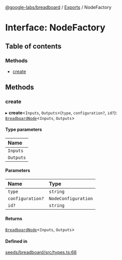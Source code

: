 [@google-labs/breadboard](../README.md) / [Exports](../modules.md) / NodeFactory

# Interface: NodeFactory

## Table of contents

### Methods

- [create](NodeFactory.md#create)

## Methods

### create

▸ **create**<`Inputs`, `Outputs`\>(`type`, `configuration?`, `id?`): [`BreadboardNode`](BreadboardNode.md)<`Inputs`, `Outputs`\>

#### Type parameters

| Name |
| :------ |
| `Inputs` |
| `Outputs` |

#### Parameters

| Name | Type |
| :------ | :------ |
| `type` | `string` |
| `configuration?` | `NodeConfiguration` |
| `id?` | `string` |

#### Returns

[`BreadboardNode`](BreadboardNode.md)<`Inputs`, `Outputs`\>

#### Defined in

[seeds/breadboard/src/types.ts:68](https://github.com/Chizobaonorh/labs-prototypes/blob/0d5a680/seeds/breadboard/src/types.ts#L68)
